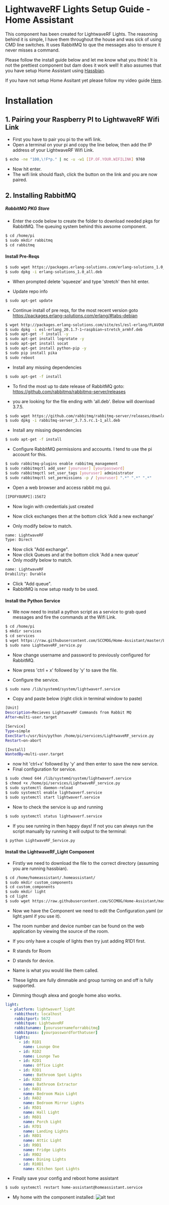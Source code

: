 # LightwaveRF Lights Setup Guide - Home Assistant


This component has been created for LightwaveRF Lights. The reasoning behind it is simple, I have them throughout the house and was sick of using CMD line switches. It uses RabbitMQ to que the messages also to ensure it never misses a command.

Please follow the install guide below and let me know what you think! It is not the prettiest component but dam does it work well! It also assumes that you have setup Home Assistant using [Hassbian](https://www.home-assistant.io/docs/installation/hassbian/installation/ "Hassbian").

If you have not setup Home Assitant yet please follow my video guide [Here](https://youtu.be/uk-_8xomZac "Install Hassbian - AutoM8"). 

# Installation

## 1. Pairing your Raspberry PI to LightwaveRF Wifi Link

  - First you have to pair you pi to the wifi link.
  - Open a terminal on your pi and copy the line below, then add the IP address of your LightwaveRF Wifi Link.
```sh
$ echo -ne "100,\!F*p." | nc -u -w1 [IP.OF.YOUR.WIFILINK] 9760
```
- Now hit enter.
- The wifi link should flash, click the button on the link and you are now paired.

## 2. Installing RabbitMQ

##### RabbitMQ PKG Store
- Enter the code below to create the folder to download needed pkgs for RabbitMQ. The queuing system behind this awsome component.
```sh
$ cd /home/pi
$ sudo mkdir rabbitmq
$ cd rabbitmq
```

#### Install Pre-Reqs
```sh
$ sudo wget https://packages.erlang-solutions.com/erlang-solutions_1.0_all.deb 
$ sudo dpkg -i erlang-solutions_1.0_all.deb
```
- When prompted delete 'squeeze' and type 'stretch' then hit enter.

- Update repo info
```sh
$ sudo apt-get update
```
- Continue install of pre reqs, for the most recent version goto https://packages.erlang-solutions.com/erlang/#tabs-debian
```sh
$ wget http://packages.erlang-solutions.com/site/esl/esl-erlang/FLAVOUR_1_general/esl-erlang_20.1.7-1~raspbian~stretch_armhf.deb 
$ sudo dpkg -i esl-erlang_20.1.7-1~raspbian~stretch_armhf.deb
$ sudo apt-get -f install -y
$ sudo apt-get install logrotate -y
$ sudo apt-get install socat
$ sudo apt-get install python-pip -y
$ sudo pip install pika
$ sudo reboot
```
- Install any missing dependencies
```sh
$ sudo apt-get -f install
```
- To find the most up to date release of RabbitMQ goto:
https://github.com/rabbitmq/rabbitmq-server/releases

- you are looking for the file ending with 'all.deb'. Below will download 3.7.5.
```sh
$ sudo wget https://github.com/rabbitmq/rabbitmq-server/releases/download/v3.7.5-rc.1/rabbitmq-server_3.7.5.rc.1-1_all.deb
$ sudo dpkg -i rabbitmq-server_3.7.5.rc.1-1_all.deb
```

- Install any missing dependencies
```sh
$ sudo apt-get -f install
```
- Configure RabbitMQ permissions and accounts. I tend to use the pi account for this.
```sh
$ sudo rabbitmq-plugins enable rabbitmq_management
$ sudo rabbitmqctl add_user [youruser] [yourpassword]
$ sudo rabbitmqctl set_user_tags [youruser] administrator
$ sudo rabbitmqctl set_permissions -p / [youruser] ".*" ".*" ".*"
```

- Open a web browser and access rabbit mq gui.
```sh
[IPOFYOURPI]:15672
```
- Now login with credentials just created

- Now click exchanges then at the bottom click 'Add a new exchange'
- Only modify below to match.
```sh
name: LightwaveRF
Type: Direct
```
- Now click "Add exchange".
- Now click Queues and at the bottom click 'Add a new queue'
- Only modify below to match.
```sh
name: LightwaveRF
Drability: Durable
```
- Click "Add queue".
- RabbitMQ is now setup ready to be used.

#### Install the Python Service
- We now need to install a python script as a service to grab qued messages and fire the commands at the Wifi Link.
```sh
$ cd /home/pi
$ mkdir services
$ cd services
$ wget https://raw.githubusercontent.com/SCCMOG/Home-Assistant/master/LightwaveRF%20Light%20Custom%20Component/services/LightwaveRF_service.py
$ sudo nano LightwaveRF_service.py
```
- Now change username and password to previously configured for RabbitMQ.
- Now press 'ctrl + x' followed by 'y' to save the file.

- Configure the service.
```sh
$ sudo nano /lib/systemd/system/lightwaverf.service
```
- Copy and paste below (right click in terminal window to paste)
```sh
[Unit]
Description=Recieves LightwaveRF Commands from Rabbit MQ
After=multi-user.target

[Service]
Type=simple
ExecStart=/usr/bin/python /home/pi/services/LightwaveRF_service.py
Restart=on-abort

[Install]
WantedBy=multi-user.target
```
- now hit 'ctrl+x' followed by 'y' and then enter to save the new service.
- Final configuration for service.
```sh
$ sudo chmod 644 /lib/systemd/system/lightwaverf.service
$ chmod +x /home/pi/services/LightwaveRF_service.py
$ sudo systemctl daemon-reload
$ sudo systemctl enable lightwaverf.service
$ sudo systemctl start lightwaverf.service
```

- Now to check the service is up and running
```sh
$ sudo systemctl status lightwaverf.service
```
- If you see running in then happy days! If not you can always run the script manually by running it will output to the terminal:
```sh
$ python LightwaveRF_Service.py
```

#### Install the LightwaveRF_Light Component
- Firstly we need to download the file to the correct directory (assuming you are running hassbian).
```sh
$ cd /home/homeassistant/.homeassistant/
$ sudo mkdir custom_components
$ cd custom_components
$ sudo mkdir light
$ cd light
$ sudo wget https://raw.githubusercontent.com/SCCMOG/Home-Assistant/master/LightwaveRF%20Light%20Custom%20Component/light/lightwaverf_light.py
```

- Now we have the Component we need to edit the Configuration.yaml (or light.yaml if you use it).

- The room number and device number can be found on the web application by viewing the source of the room.
 - If you only have a couple of lights then try just adding R1D1 first.
 - R stands for Room
 - D stands for device.
- Name is what you would like them called. 
- These lights are fully dimmable and group turning on and off is fully supported.
- Dimming though alexa and google home also works.
```yaml
light:
  - platform: lightwaverf_light
    rabbithost: localhost
    rabbitport: 5672
    rabbitque: LightwaveRF
    rabbituname: [yourusernameforrabbitmq]
    rabbitpass: [yourpasswordforthatuser]
    lights:
      - id: R1D1
        name: Lounge One
      - id: R1D2
        name: Lounge Two
      - id: R2D1
        name: Office Light 
      - id: R3D1
        name: Bathroom Spot Lights
      - id: R3D2
        name: Bathroom Extractor
      - id: R4D1
        name: Bedroom Main Light
      - id: R4D2
        name: Bedroom Mirror Lights
      - id: R5D1
        name: Hall Light
      - id: R6D1
        name: Porch Light
      - id: R7D1
        name: Landing Lights
      - id: R8D1
        name: Attic Light
      - id: R9D1
        name: Fridge Lights
      - id: R9D2
        name: Dining Lights
      - id: R10D1
        name: Kitchen Spot Lights
```

- Finally save your config and reboot home assistant
```sh
$ sudo systemctl restart home-assistant@homeassistant.service
```

- My home with the component installed:
![alt text](https://raw.githubusercontent.com/SCCMOG/Home-Assistant/master/LightwaveRF%20Light%20Custom%20Component/LightWaveRF_Generation_1_Home_Assistant_Lights.JPG)

